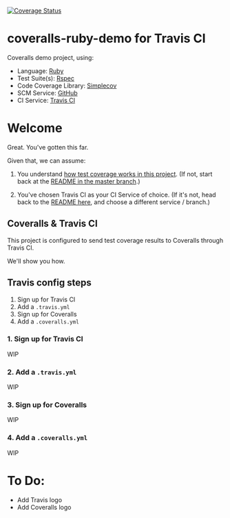 [![Coverage Status](https://coveralls.io/repos/github/afinetooth/coveralls-demo-ruby/badge.svg?branch=travis)](https://coveralls.io/github/afinetooth/coveralls-demo-ruby?branch=travis)

# coveralls-ruby-demo for Travis CI

Coveralls demo project, using:

* Language: [Ruby](https://www.ruby-lang.org/) 
* Test Suite(s): [Rspec](https://rspec.info/) 
* Code Coverage Library: [Simplecov](https://github.com/colszowka/simplecov)
* SCM Service: [GitHub](https://github.com/)
* CI Service: [Travis CI](https://travis-ci.com/)

# Welcome

Great. You've gotten this far.

Given that, we can assume:

1. You understand [how test coverage works in this project](https://github.com/afinetooth/coveralls-demo-ruby#1-understand-test-coverage-in-this-project). (If not, start back at the [README in the master branch](https://github.com/afinetooth/coveralls-demo-ruby).)

2. You've chosen Travis CI as your CI Service of choice. (If it's not, head back to the [README here](https://github.com/afinetooth/coveralls-demo-ruby#4-configure-this-project-to-use-coveralls), and choose a different service / branch.)

## Coveralls & Travis CI

This project is configured to send test coverage results to Coveralls through Travis CI. 

We'll show you how.

## Travis config steps

1. Sign up for Travis CI
2. Add a `.travis.yml`
3. Sign up for Coveralls
4. Add a `.coveralls.yml`

### 1. Sign up for Travis CI

WIP

### 2. Add a `.travis.yml`

WIP

### 3. Sign up for Coveralls

WIP

### 4. Add a `.coveralls.yml`

WIP

# To Do:
* Add Travis logo
* Add Coveralls logo
